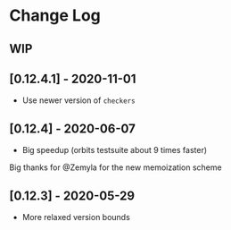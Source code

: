 # Change Log

## WIP

## [0.12.4.1] - 2020-11-01
  - Use newer version of `checkers`

## [0.12.4] - 2020-06-07
  - Big speedup (orbits testsuite about 9 times faster)

Big thanks for @Zemyla for the new memoization scheme

## [0.12.3] - 2020-05-29
  - More relaxed version bounds
